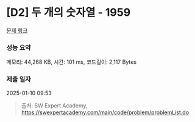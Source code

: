 # [D2] 두 개의 숫자열 - 1959 

[문제 링크](https://swexpertacademy.com/main/code/problem/problemDetail.do?contestProbId=AV5PpoFaAS4DFAUq) 

### 성능 요약

메모리: 44,268 KB, 시간: 101 ms, 코드길이: 2,117 Bytes

### 제출 일자

2025-01-10 09:53



> 출처: SW Expert Academy, https://swexpertacademy.com/main/code/problem/problemList.do